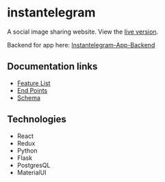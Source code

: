 # instantelegram

A social image sharing website. View the [live version](https://instantelegram-aa.herokuapp.com/).

Backend for app here: [Instantelegram-App-Backend](https://github.com/smclaughlan/instantelegramback)

## Documentation links
- [Feature List](https://github.com/smclaughlan/instantelegram/blob/master/documentation/feature-list/features.md)
- [End Points](https://github.com/smclaughlan/instantelegram/blob/master/documentation/feature-packets/endpoints.md)
- [Schema](https://github.com/smclaughlan/instantelegram/blob/master/documentation/feature-packets/models.md)

## Technologies

* React
* Redux
* Python
* Flask
* PostgresQL
* MaterialUI
